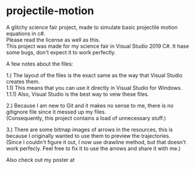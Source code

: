 # projectile-motion
A glitchy science fair project, made to simulate basic projectile motion equations in c#.\
Please read the license as well as this.\
This project was made for my science fair in Visual Studio 2019 C#. It hase some bugs, don't expect it to work perfectly.

A few notes about the files:

1.) The layout of the files is the exact same as the way that Visual Studio creates them.\
1.1) This means that you can use it directly in Visual Studio for Windows.\
1.1.1) Also, Visual Studio is the best way to veiw these files.

2.) Because I am new to Git and it makes no sense to me, there is no gitignore file since it messed up my files.\
(Consequently, this project contains a load of unnecessary stuff.)

3.) There are some bitmap images of arrows in the resources, this is because I originally wanted to use them to preview the trajectories.\
(Since I couldn't figure it out, I now use drawline method, but that doesn't work perfecly. Feel free to fix it to use the arrows and share it with me.)

Also check out my poster at 
